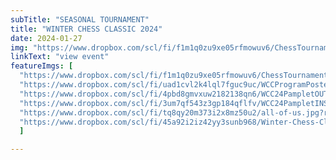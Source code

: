 ```yaml
---
subTitle: "SEASONAL TOURNAMENT" 
title: "WINTER CHESS CLASSIC 2024"
date: 2024-01-27
img: "https://www.dropbox.com/scl/fi/f1m1q0zu9xe05rfmowuv6/ChessTournamentPosterNewQR11x17.png?rlkey=txl5q4e6sak4f1ag66bwkmji6&raw=1"
linkText: "view event"
featureImgs: [
  "https://www.dropbox.com/scl/fi/f1m1q0zu9xe05rfmowuv6/ChessTournamentPosterNewQR11x17.png?rlkey=txl5q4e6sak4f1ag66bwkmji6&raw=1",
  "https://www.dropbox.com/scl/fi/uad1cvl2k4lql7fguc9uc/WCCProgramPoster.png?rlkey=bkbmbbo6xea8dzbvr97fu2qwm&raw=1",
  "https://www.dropbox.com/scl/fi/4pbd8gmvxuw2182138qn6/WCC24PampletOUTSIDE.png?rlkey=615upo6drkf02rxqmpqn9p3ar&raw=1",
  "https://www.dropbox.com/scl/fi/3um7qf543z3gp184qflfv/WCC24PampletINSIDE.png?rlkey=b43uir7mhxmbz0ghdeo0m4p2u&raw=1",
  "https://www.dropbox.com/scl/fi/tq8qy20m373i2x8mz50u2/all-of-us.jpg?rlkey=02gd34x0wspb9ppbujmi0lws9&raw=1",
  "https://www.dropbox.com/scl/fi/45a92i2iz42yy3sunb968/Winter-Chess-Classic-Standings.png?rlkey=emm1itopb3pstcyruiw8x9xx2&raw=1"
  ]

---
```


